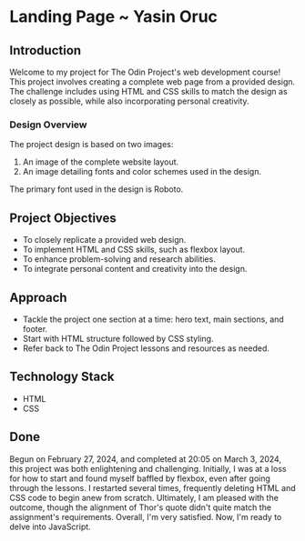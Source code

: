 # Landing Page ~ Yasin Oruc

## Introduction
Welcome to my project for The Odin Project's web development course! This project involves creating a complete web page from a provided design. The challenge includes using HTML and CSS skills to match the design as closely as possible, while also incorporating personal creativity.

### Design Overview
The project design is based on two images:
1. An image of the complete website layout.
2. An image detailing fonts and color schemes used in the design.

The primary font used in the design is Roboto.

## Project Objectives
- To closely replicate a provided web design.
- To implement HTML and CSS skills, such as flexbox layout.
- To enhance problem-solving and research abilities.
- To integrate personal content and creativity into the design.

## Approach
- Tackle the project one section at a time: hero text, main sections, and footer.
- Start with HTML structure followed by CSS styling.
- Refer back to The Odin Project lessons and resources as needed.

## Technology Stack
- HTML
- CSS 

## Done
Begun on February 27, 2024, and completed at 20:05 on March 3, 2024, this project was both enlightening and challenging. Initially, I was at a loss for how to start and found myself baffled by flexbox, even after going through the lessons. I restarted several times, frequently deleting HTML and CSS code to begin anew from scratch. Ultimately, I am pleased with the outcome, though the alignment of Thor's quote didn't quite match the assignment's requirements. Overall, I'm very satisfied. Now, I'm ready to delve into JavaScript.